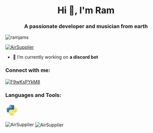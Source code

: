 <h1 align="center">Hi 👋, I'm Ram</h1>
<h3 align="center">A passionate developer and musician from earth</h3>

<p align="left"> <img src="https://komarev.com/ghpvc/?username=ramjams&label=Profile%20views&color=0e75b6&style=flat" alt="ramjams" /> </p>

<p align="left"> <a href="https://github.com/ryo-ma/github-profile-trophy"><img src="https://github-profile-trophy.vercel.app/?username=AirSupplier" alt="AirSupplier" /></a> </p>

- 🔭 I’m currently working on **a discord bot**


<h3 align="left">Connect with me:</h3>
<p align="left">
<a href="https://discord.gg/F9wKsPYkM8" target="blank"><img align="center" src="https://cdn.jsdelivr.net/npm/simple-icons@3.0.1/icons/discord.svg" alt="F9wKsPYkM8" height="30" width="40" /></a>
</p>

<h3 align="left">Languages and Tools:</h3>
<p align="left"> <a href="https://www.python.org" target="_blank"> <img src="https://raw.githubusercontent.com/devicons/devicon/master/icons/python/python-original.svg" alt="python" width="40" height="40"/> </a> </p>

<p><img align="left" src="https://github-readme-stats.vercel.app/api/top-langs?username=AirSupplier&show_icons=true&locale=en&layout=compact" alt="AirSupplier" /></p>

<p>&nbsp;<img align="center" src="https://github-readme-stats.vercel.app/api?usernameAirSupplier&show_icons=true&locale=en" alt="AirSupplier" /></p>
